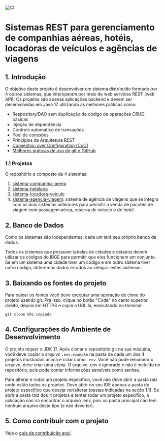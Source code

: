 ![CI](https://github.com/iftopalmas/sistemas-viagens/workflows/build/badge.svg)
# Sistemas REST para gerenciamento de companhias aéreas, hotéis, locadoras de veículos e agências de viagens

## 1. Introdução

O objetivo deste projeto é desenvolver um sistema distribuído formado por 4 outros sistemas, que interoperam por meio de web services REST (web API). Os projetos são apenas aplicações backend e devem ser desenvolvidas em Java 17 utilizando as melhores práticas como:

- Respository/DAO sem duplicação de código de operações CRUD básicas
- Injeção de dependência
- Controle automático de transações
- Pool de conexões
- Princípios da Arquitetura REST
- [Convention over Configuration (CoC)](https://en.wikipedia.org/wiki/Convention_over_configuration)
- [Melhores práticas de uso de git e GitHub](https://luizcarvalho.medium.com/modelo-de-gerência-de-branchs-de-sucesso-para-git-54955f876c7)

### 1.1 Projetos

O repositório é composto de 4 sistemas:

1. [sistema-companhia-aerea](sistema-companhia-aerea)
2. [sistema-hotelaria](sistema-hotelaria)
3. [sistema-locadora-veiculo](sistema-locadora-veiculo)
4. [sistema-agencia-viagem](sistema-agencia-viagem): sistema de agência de viagens que se integra com os dois sistemas anteriores para permitir a venda de pacotes de viagem com passagem aérea, reserva de veículo e de hotel.

## 2. Banco de Dados

Como os sistemas são independentes, cada um terá seu próprio banco de dados.

Todos os sistemas que possuem tabelas de cidades e estados devem utilizar os códigos do IBGE para permitir que eles funcionem em conjunto. Se em um sistema uma cidade tiver um código e em outro sistema tiver outro código, obteremos dados errados ao integrar estes sistemas.

## 3. Baixando os fontes do projeto

Para baixar os fontes você deve executar uma operação de clone do projeto usando git. Pra isso, clique no botão "Code" no canto superior direito, depois em HTTPS e copie a URL lá, executando no terminal:

```shell
git clone URL-copiada
```

## 4. Configurações do Ambiente de Desenvolvimento

O projeto requer o JDK 17. Após clonar o repositório git na sua máquina, você deve copiar o arquivo `.env.example` na pasta de cada um dos 4 projetos mostrados acima e colar como `.env`. Você não pode renomear o arquivo, deve criar uma cópia. O arquivo .env é ignorado e não é incluído no repositório, pois pode conter informações sensíveis como senhas.

Para alterar e rodar um projeto específico, você não deve abrir a pasta raiz onde estão todos os projetos. Deve abrir no seu IDE apenas a pasta do projeto específico que deseja ver/alterar (pastas indicadas na seção 1.1).
Se abrir a pasta raiz dos 4 projetos e tentar rodar um projeto específico, a aplicação não irá encontrar o arquivo .env, pois na pasta principal não tem nenhum arquivo deste tipo (e não deve ter).

## 5. Como contribuir com o projeto

Veja o [guia de contribuição aqui](CONTRIBUTING.md).
